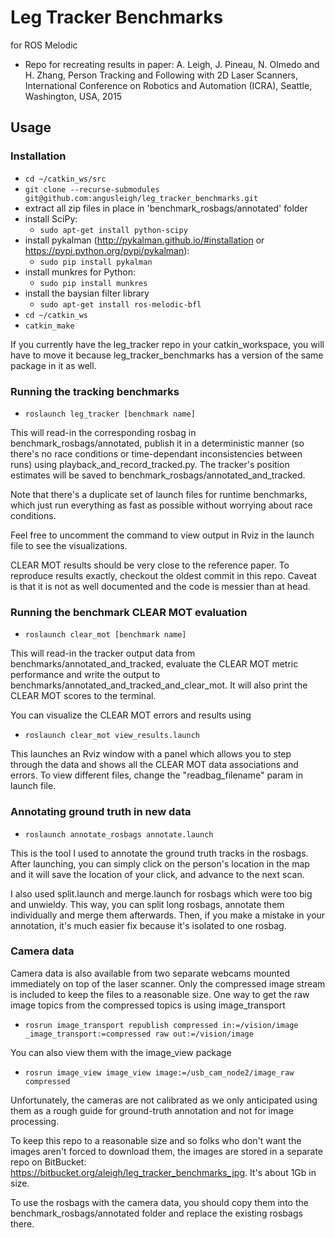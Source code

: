 # Leg Tracker Benchmarks
for ROS Melodic

- Repo for recreating results in paper: 
A. Leigh, J. Pineau, N. Olmedo and H. Zhang, Person Tracking and Following with 2D Laser Scanners, International Conference on Robotics and Automation (ICRA), Seattle, Washington, USA, 2015

Usage
--------------------
### Installation
- `cd ~/catkin_ws/src`
- `git clone --recurse-submodules git@github.com:angusleigh/leg_tracker_benchmarks.git`
- extract all zip files in place in 'benchmark_rosbags/annotated' folder
- install SciPy: 
    - `sudo apt-get install python-scipy`
- install pykalman (http://pykalman.github.io/#installation or https://pypi.python.org/pypi/pykalman): 
    - `sudo pip install pykalman`
- install munkres for Python:
    - `sudo pip install munkres`
- install the baysian filter library
    - `sudo apt-get install ros-melodic-bfl`
- `cd ~/catkin_ws`
- `catkin_make`

If you currently have the leg_tracker repo in your catkin_workspace, you will have to move it because leg_tracker_benchmarks has a version of the same package in it as well.

### Running the tracking benchmarks
- `roslaunch leg_tracker [benchmark name]`

This will read-in the corresponding rosbag in benchmark_rosbags/annotated, publish it in a deterministic manner (so there's no race conditions or time-dependant inconsistencies between runs) using playback_and_record_tracked.py. The tracker's position estimates will be saved to benchmark_rosbags/annotated_and_tracked.

Note that there's a duplicate set of launch files for runtime benchmarks, which just run everything as fast as possible without worrying about race conditions. 

Feel free to uncomment the command to view output in Rviz in the launch file to see the visualizations.

CLEAR MOT results should be very close to the reference paper. To reproduce results exactly, checkout the oldest commit in this repo. Caveat is that it is not as well documented and the code is messier than at head.

### Running the benchmark CLEAR MOT evaluation
- `roslaunch clear_mot [benchmark name]`

This will read-in the tracker output data from benchmarks/annotated_and_tracked, evaluate the CLEAR MOT metric performance and write the output to benchmarks/annotated_and_tracked_and_clear_mot. It will also print the CLEAR MOT scores to the terminal.

You can visualize the CLEAR MOT errors and results using 

- `roslaunch clear_mot view_results.launch`

This launches an Rviz window with a panel which allows you to step through the data and shows all the CLEAR MOT data associations and errors. To view different files, change the "readbag_filename" param in launch file.


### Annotating ground truth in new data
- `roslaunch annotate_rosbags annotate.launch`

This is the tool I used to annotate the ground truth tracks in the rosbags. After launching, you can simply click on the person's location in the map and it will save the location of your click, and advance to the next scan.

I also used split.launch and merge.launch for rosbags which were too big and unwieldy. This way, you can split long rosbags, annotate them individually and merge them afterwards. Then, if you make a mistake in your annotation, it's much easier fix because it's isolated to one rosbag.


### Camera data

Camera data is also available from two separate webcams mounted immediately on top of the laser scanner. Only the compressed image stream is included to keep the files to a reasonable size. One way to get the raw image topics from the compressed topics is using image_transport

- `rosrun image_transport republish compressed in:=/vision/image _image_transport:=compressed raw out:=/vision/image`

You can also view them with the image_view package 

- `rosrun image_view image_view image:=/usb_cam_node2/image_raw compressed`

Unfortunately, the cameras are not calibrated as we only anticipated using them as a rough guide for ground-truth annotation and not for image processing. 

To keep this repo to a reasonable size and so folks who don't want the images aren't forced to download them, the images are stored in a separate repo on BitBucket: https://bitbucket.org/aleigh/leg_tracker_benchmarks_jpg. It's about 1Gb in size. 

To use the rosbags with the camera data, you should copy them into the benchmark_rosbags/annotated folder and replace the existing rosbags there.
